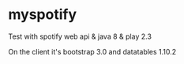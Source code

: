 myspotify
=========

Test with spotify web api &amp; java 8 &amp; play 2.3

On the client it's bootstrap 3.0 and datatables 1.10.2
